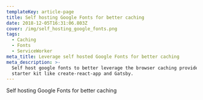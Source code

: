 ```yaml
---
templateKey: article-page
title: Self hosting Google Fonts for better caching
date: 2018-12-05T16:31:06.803Z
cover: /img/self_hosting_google_fonts.png
tags:
  - Caching
  - Fonts
  - ServiceWorker
meta_title: Leverage self hosted Google Fonts for better caching
meta_description: >-
  Self host google fonts to better leverage the browser caching provided by
  starter kit like create-react-app and Gatsby.
---
```

Self hosting Google Fonts for better caching
